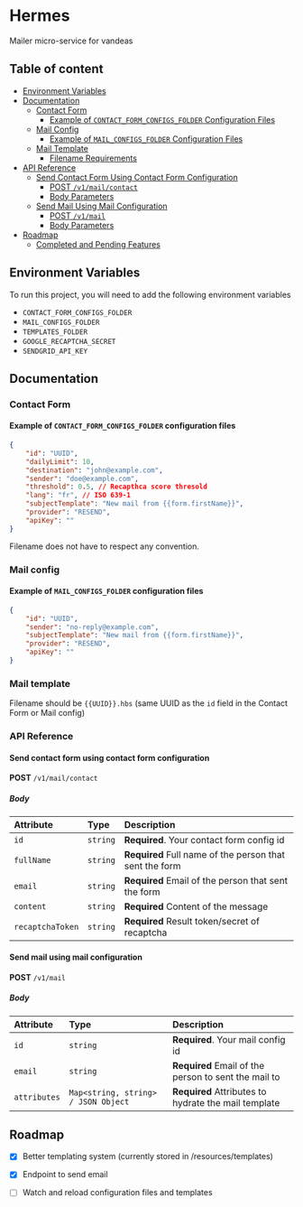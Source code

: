 
# Hermes

 Mailer micro-service for vandeas 

## Table of content

- [Environment Variables](#environment-variables)
- [Documentation](#documentation)
  - [Contact Form](#contact-form)
    - [Example of `CONTACT_FORM_CONFIGS_FOLDER` Configuration Files](#example-of-contact_form_configs_folder-configuration-files)
  - [Mail Config](#mail-config)
    - [Example of `MAIL_CONFIGS_FOLDER` Configuration Files](#example-of-mail_configs_folder-configuration-files)
  - [Mail Template](#mail-template)
    - [Filename Requirements](#filename-requirements)
- [API Reference](#api-reference)
  - [Send Contact Form Using Contact Form Configuration](#send-contact-form-using-contact-form-configuration)
    - [POST `/v1/mail/contact`](#post-v1mailcontact)
    - [Body Parameters](#body-parameters)
  - [Send Mail Using Mail Configuration](#send-mail-using-mail-configuration)
    - [POST `/v1/mail`](#post-v1mail)
    - [Body Parameters](#body-parameters-1)
- [Roadmap](#roadmap)
  - [Completed and Pending Features](#completed-and-pending-features)


## Environment Variables

To run this project, you will need to add the following environment variables

- `CONTACT_FORM_CONFIGS_FOLDER`
- `MAIL_CONFIGS_FOLDER`
- `TEMPLATES_FOLDER`
- `GOOGLE_RECAPTCHA_SECRET`
- `SENDGRID_API_KEY`

## Documentation

### Contact Form

#### Example of `CONTACT_FORM_CONFIGS_FOLDER` configuration files

```json
{
    "id": "UUID",
    "dailyLimit": 10,
    "destination": "john@example.com",
    "sender": "doe@example.com",
    "threshold": 0.5, // Recapthca score thresold
    "lang": "fr", // ISO 639-1
    "subjectTemplate": "New mail from {{form.firstName}}",
    "provider": "RESEND",
    "apiKey": ""
}
```

Filename does not have to respect any convention.

### Mail config

#### Example of `MAIL_CONFIGS_FOLDER` configuration files

```json
{
    "id": "UUID",
    "sender": "no-reply@example.com",
    "subjectTemplate": "New mail from {{form.firstName}}",
    "provider": "RESEND",
    "apiKey": ""
}
```

### Mail template

Filename should be `{{UUID}}.hbs` (same UUID as the `id` field in the Contact Form or Mail config) 

### API Reference

#### Send contact form using contact form configuration

**POST** `/v1/mail/contact`

##### Body

| Attribute | Type     | Description                |
| :-------- | :------- | :------------------------- |
| `id` | `string` | **Required**. Your contact form config id |
| `fullName`| `string`| **Required** Full name of the person that sent the form
| `email`|`string`| **Required** Email of the person that sent the form |
| `content`|`string`|**Required** Content of the message |
| `recaptchaToken`|`string`| **Required** Result token/secret of recaptcha |

#### Send mail using mail configuration

**POST** `/v1/mail`

##### Body

| Attribute | Type     | Description                |
| :-------- | :------- | :------------------------- |
| `id` | `string` | **Required**. Your mail config id |
| `email`| `string`| **Required** Email of the person to sent the mail to |
| `attributes`|`Map<string, string> / JSON Object`| **Required** Attributes to hydrate the mail template |


## Roadmap

- [x] Better templating system (currently stored in /resources/templates)
- [x] Endpoint to send email
- [ ] Watch and reload configuration files and templates

